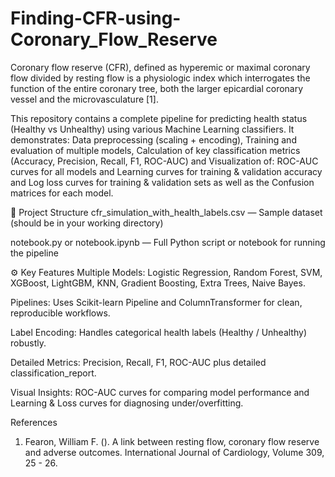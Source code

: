 # Finding-CFR-using-Coronary_Flow_Reserve

Coronary flow reserve (CFR), defined as hyperemic or maximal coronary flow divided by resting flow is a physiologic index which interrogates the function of the entire coronary tree, both the larger epicardial coronary vessel and the microvasculature [1].

This repository contains a complete pipeline for predicting health status (Healthy vs Unhealthy) using various Machine Learning classifiers. It demonstrates: Data preprocessing (scaling + encoding), Training and evaluation of multiple models, Calculation of key classification metrics (Accuracy, Precision, Recall, F1, ROC-AUC) and Visualization of: ROC-AUC curves for all models and Learning curves for training & validation accuracy and Log loss curves for training & validation sets as well as the Confusion matrices for each model. 

📂 Project Structure
cfr_simulation_with_health_labels.csv — Sample dataset (should be in your working directory)

notebook.py or notebook.ipynb — Full Python script or notebook for running the pipeline


⚙️ Key Features
Multiple Models: Logistic Regression, Random Forest, SVM, XGBoost, LightGBM, KNN, Gradient Boosting, Extra Trees, Naive Bayes.

Pipelines: Uses Scikit-learn Pipeline and ColumnTransformer for clean, reproducible workflows.

Label Encoding: Handles categorical health labels (Healthy / Unhealthy) robustly.

Detailed Metrics: Precision, Recall, F1, ROC-AUC plus detailed classification_report.

Visual Insights: ROC-AUC curves for comparing model performance and Learning & Loss curves for diagnosing under/overfitting.










References 
1. Fearon, William F. (). A link between resting flow, coronary flow reserve and adverse outcomes. International Journal of Cardiology, Volume 309, 25 - 26. 
